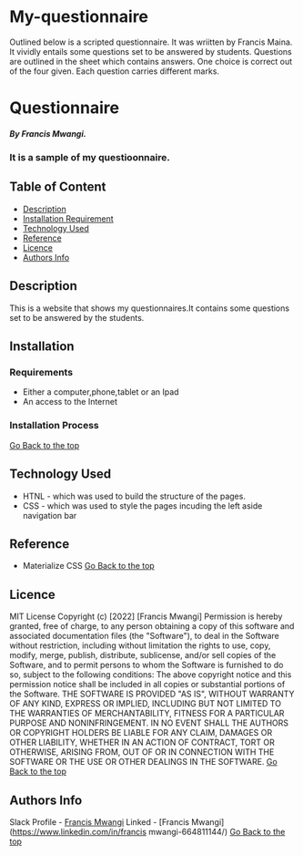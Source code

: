 # My-questionnaire
Outlined below is a scripted questionnaire.
It was wriitten by Francis Maina.
It vividly entails some questions set to be answered by students.
Questions are outlined in the sheet which contains answers.
One choice is correct out of the four given.
Each question carries different marks.
# Questionnaire
##### By Francis Mwangi. 
### It is a sample of my questioonnaire.
## Table of Content
+ [Description](#description)
+ [Installation Requirement](#Installation)
+ [Technology Used](#technology-used)
+ [Reference](#reference)
+ [Licence](#licence)
+ [Authors Info](#author-Info)
## Description
<p>This is  a website that shows my questionnaires.It contains some questions set to be answered by the students.</p>

## Installation

### Requirements
* Either a computer,phone,tablet or an Ipad
* An access to the Internet

### Installation Process
[Go Back to the top](#questionnaire)

## Technology Used
* HTNL - which was used to build the structure of the pages.
* CSS - which was used to style the pages incuding the left aside navigation bar

## Reference
* Materialize CSS
[Go Back to the top](#questionnaire)

## Licence
MIT License
Copyright (c) [2022] [Francis Mwangi]
Permission is hereby granted, free of charge, to any person obtaining a copy
of this software and associated documentation files (the "Software"), to deal
in the Software without restriction, including without limitation the rights
to use, copy, modify, merge, publish, distribute, sublicense, and/or sell
copies of the Software, and to permit persons to whom the Software is
furnished to do so, subject to the following conditions:
The above copyright notice and this permission notice shall be included in all
copies or substantial portions of the Software.
THE SOFTWARE IS PROVIDED "AS IS", WITHOUT WARRANTY OF ANY KIND, EXPRESS OR
IMPLIED, INCLUDING BUT NOT LIMITED TO THE WARRANTIES OF MERCHANTABILITY,
FITNESS FOR A PARTICULAR PURPOSE AND NONINFRINGEMENT. IN NO EVENT SHALL THE
AUTHORS OR COPYRIGHT HOLDERS BE LIABLE FOR ANY CLAIM, DAMAGES OR OTHER
LIABILITY, WHETHER IN AN ACTION OF CONTRACT, TORT OR OTHERWISE, ARISING FROM,
OUT OF OR IN CONNECTION WITH THE SOFTWARE OR THE USE OR OTHER DEALINGS IN THE
SOFTWARE.
[Go Back to the top](#questionnaire)

## Authors Info
Slack Profile - [Francis Mwangi](https://app.slack.com/client/T077KKCG6/GLRQR61NW/user_profile/UKXCHMCNP?cdn_fallback=1)
Linked - [Francis Mwangi](https://www.linkedin.com/in/francis mwangi-664811144/)
[Go Back to the top](#questionnaire)









